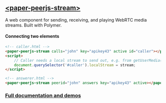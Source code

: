 
## [&lt;paper-peerjs-stream&gt;](http://mccxiv.github.io/paper-peerjs-stream/paper-peerjs-stream/)
A web component for sending, receiving, and playing WebRTC media streams. Built with Polymer.

#### Connecting two elements
```html
<!-- caller.html -->
<paper-peerjs-stream calls="john" key="apikey43" active id="caller"></paper-peerjs-stream>
<script>
	// Caller needs a local stream to send out, e.g. from getUserMedia()
	document.querySelector('#caller').localStream = stream;
</script>
```

```html
<!-- answerer.html -->
<paper-peerjs-stream peerid="john" answers key="apikey43" active></paper-peerjs-stream>
```

### [Full documentation and demos](http://mccxiv.github.io/paper-peerjs-stream/paper-peerjs-stream/)